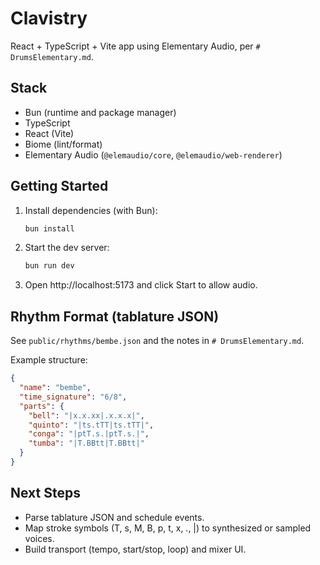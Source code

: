 # Clavistry

React + TypeScript + Vite app using Elementary Audio, per `# DrumsElementary.md`.

## Stack
- Bun (runtime and package manager)
- TypeScript
- React (Vite)
- Biome (lint/format)
- Elementary Audio (`@elemaudio/core`, `@elemaudio/web-renderer`)

## Getting Started
1. Install dependencies (with Bun):
   ```sh
   bun install
   ```
2. Start the dev server:
   ```sh
   bun run dev
   ```
3. Open http://localhost:5173 and click Start to allow audio.

## Rhythm Format (tablature JSON)
See `public/rhythms/bembe.json` and the notes in `# DrumsElementary.md`.

Example structure:
```json
{
  "name": "bembe",
  "time_signature": "6/8",
  "parts": {
    "bell": "|x.x.xx|.x.x.x|",
    "quinto": "|ts.tTT|ts.tTT|",
    "conga": "|ptT.s.|ptT.s.|",
    "tumba": "|T.BBtt|T.BBtt|"
  }
}
```

## Next Steps
- Parse tablature JSON and schedule events.
- Map stroke symbols (T, s, M, B, p, t, x, ., |) to synthesized or sampled voices.
- Build transport (tempo, start/stop, loop) and mixer UI.
